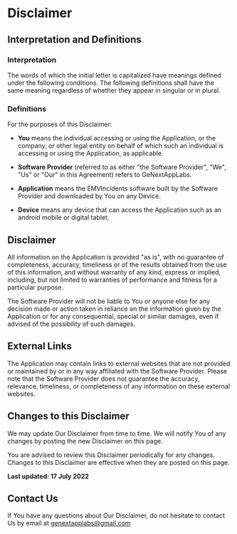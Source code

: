 # Disclaimer

## Interpretation and Definitions

### Interpretation

The words of which the initial letter is capitalized have meanings defined under the following conditions. The following definitions shall have the same meaning regardless of whether they appear in singular or in plural.

### Definitions
For the purposes of this Disclaimer:

- __You__ means the individual accessing or using the Application, or the company, or other legal entity on behalf of which such an individual is accessing or using the Application, as applicable.

- __Software Provider__ (referred to as either "the Software Provider", "We", "Us" or "Our" in this Agreement) refers to GeNextAppLabs.

- __Application__ means the EMVIncidents software built by the Software Provider and downloaded by You on any Device.

- __Device__ means any device that can access the Application such as an android mobile or digital tablet.


## Disclaimer

All information on the Application is provided "as is", with no guarantee of completeness, accuracy, timeliness or of the results obtained from the use of this information, and without warranty of any kind, express or implied, including, but not limited to warranties of performance and fitness for a particular purpose.

The Software Provider will not be liable to You or anyone else for any decision made or action taken in reliance on the information given by the Application or for any consequential, special or similar damages, even if advised of the possibility of such damages.


## External Links

The Application may contain links to external websites that are not provided or maintained by or in any way affiliated with the Software Provider.
Please note that the Software Provider does not guarantee the accuracy, relevance, timeliness, or completeness of any information on these external websites.


## Changes to this Disclaimer

We may update Our Disclaimer from time to time. We will notify You of any changes by posting the new Disclaimer on this page.

You are advised to review this Disclaimer periodically for any changes. Changes to this Disclaimer are effective when they are posted on this page.

**Last updated: 17 July 2022**


## Contact Us

If You have any questions about Our Disclaimer, do not hesitate to contact Us by email at genextapplabs@gmail.com
